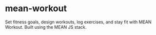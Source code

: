 # mean-workout
Set fitness goals, design workouts, log exercises, and stay fit with MEAN Workout. Built using the MEAN JS stack.
